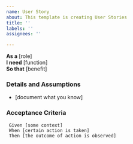```yaml
---
name: User Story
about: This template is creating User Stories
title: ''
labels: ''
assignees: ''

---
```


**As a** [role]  
 **I need** [function]  
 **So that** [benefit]  
   
 ### Details and Assumptions
 * [document what you know]
   
 ### Acceptance Criteria
```gherkin
 Given [some context]
 When [certain action is taken]
 Then [the outcome of action is observed]
 ```
